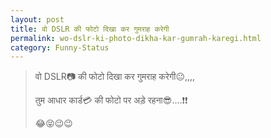 ```yaml
---
layout: post
title: वो DSLR की फोटो दिखा कर गुमराह करेगी
permalink: wo-dslr-ki-photo-dikha-kar-gumrah-karegi.html
category: Funny-Status
---
```

> वो DSLR📷 की फोटो दिखा कर गुमराह करेगी😐,,,,
> 
> तुम आधार कार्ड💳 की फोटो पर अडे़ रहना😎....❗❗
>
> 😂😝😉😉
